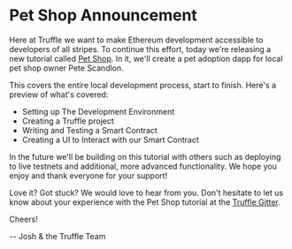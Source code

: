# Pet Shop Announcement

Here at Truffle we want to make Ethereum development accessible to developers of all stripes. To continue this effort, today we're releasing a new tutorial called [Pet Shop](/tutorials/pet-shop). In it, we'll create a pet adoption dapp for local pet shop owner Pete Scandlon.



This covers the entire local development process, start to finish. Here's a preview of what's covered:

*   Setting up The Development Environment
*   Creating a Truffle project
*   Writing and Testing a Smart Contract
*   Creating a UI to Interact with our Smart Contract

In the future we'll be building on this tutorial with others such as deploying to live testnets and additional, more advanced functionality. We hope you enjoy and thank everyone for your support!

Love it? Got stuck? We would love to hear from you. Don't hesitate to let us know about your experience with the Pet Shop tutorial at the [Truffle Gitter](http://gitter.im/Consensys/truffle).

Cheers!

-- Josh & the Truffle Team
